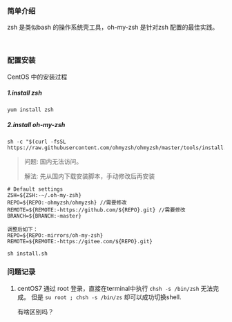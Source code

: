 
### 简单介绍
zsh 是类似bash 的操作系统壳工具，oh-my-zsh 是针对zsh 配置的最佳实践。

<br/>

### 配置安装

CentOS 中的安装过程
<br/>

##### 1.install zsh
```
yum install zsh
```

##### 2.install oh-my-zsh
```
sh -c "$(curl -fsSL https://raw.githubusercontent.com/ohmyzsh/ohmyzsh/master/tools/install.sh)"
```

> 问题: 国内无法访问。
> 
> 解法: 先从国内下载安装脚本，手动修改后再安装

```
# Default settings
ZSH=${ZSH:-~/.oh-my-zsh}
REPO=${REPO:-ohmyzsh/ohmyzsh} //需要修改
REMOTE=${REMOTE:-https://github.com/${REPO}.git} //需要修改
BRANCH=${BRANCH:-master}

调整后如下：
REPO=${REPO:-mirrors/oh-my-zsh}
REMOTE=${REMOTE:-https://gitee.com/${REPO}.git}
```


`sh install.sh`


### 问题记录
1. centOS7 通过 root 登录，直接在terminal中执行 `chsh -s /bin/zsh` 无法完成。
    但是 `su root ; chsh -s /bin/zs`  却可以成功切换shell.
    
    有啥区别吗？






